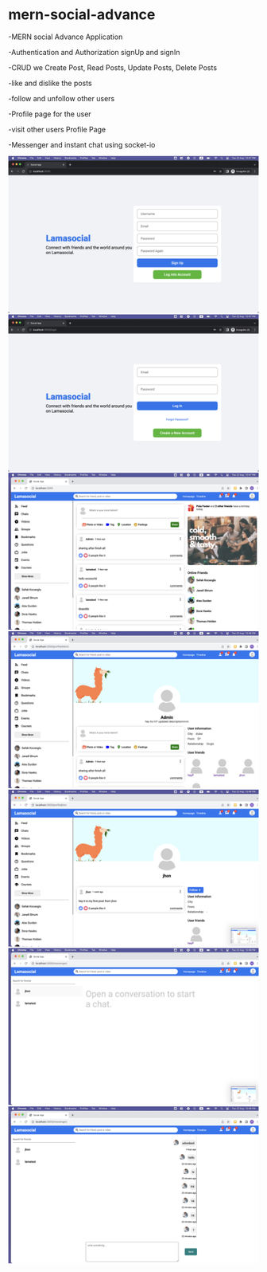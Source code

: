 # mern-social-advance
-MERN social Advance Application

-Authentication and Authorization signUp and signIn

-CRUD we Create Post, Read Posts, Update Posts, Delete Posts

-like and dislike the posts

-follow and unfollow other users

-Profile page for the user

-visit other users Profile Page

-Messenger and instant chat using socket-io


![screenShot-1](https://github.com/nasrimhdn/mern-social-advance/blob/main/ReadMe/Screenshot%202023-08-22%20at%2012.47.38%20PM.png)
![screenShot-2](https://github.com/nasrimhdn/mern-social-advance/blob/main/ReadMe/Screenshot%202023-08-22%20at%2012.47.44%20PM.png)
![screenShot-3](https://github.com/nasrimhdn/mern-social-advance/blob/main/ReadMe/Screenshot%202023-08-22%20at%2012.47.53%20PM.png)
![screenShot-4](https://github.com/nasrimhdn/mern-social-advance/blob/main/ReadMe/Screenshot%202023-08-22%20at%2012.48.01%20PM.png)
![screenShot-5](https://github.com/nasrimhdn/mern-social-advance/blob/main/ReadMe/Screenshot%202023-08-22%20at%2012.48.06%20PM.png)
![screenShot-6](https://github.com/nasrimhdn/mern-social-advance/blob/main/ReadMe/Screenshot%202023-08-22%20at%2012.48.11%20PM.png)
![screenShot-7](https://github.com/nasrimhdn/mern-social-advance/blob/main/ReadMe/Screenshot%202023-08-22%20at%2012.48.20%20PM.png)

